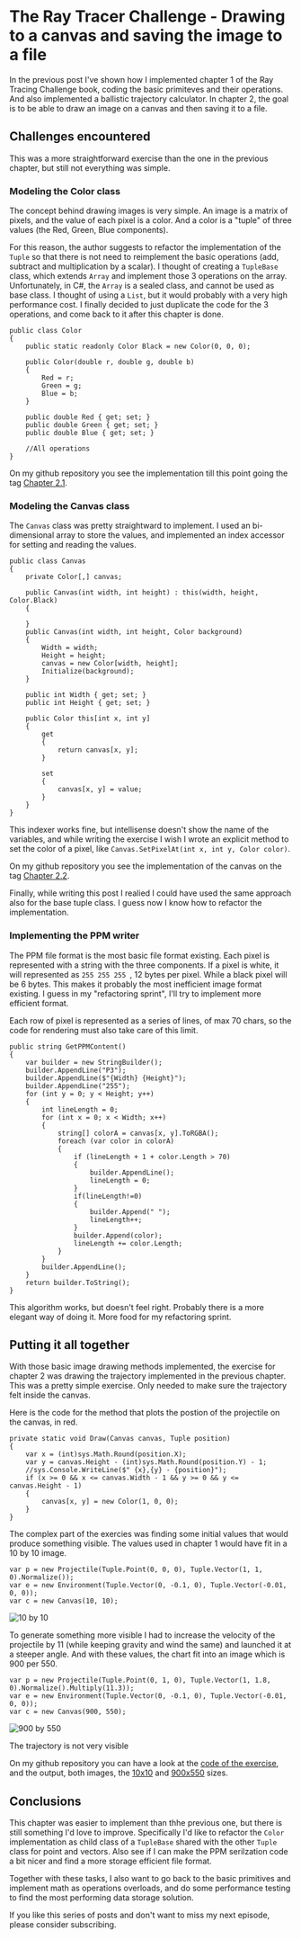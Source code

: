 # The Ray Tracer Challenge - Drawing to a canvas and saving the image to a file

In the previous post I've shown how I implemented chapter 1 of the Ray Tracing Challenge book, coding the basic primiteves and their operations. And also implemented a ballistic trajectory calculator. In chapter 2, the goal is to be able to draw an image on a canvas and then saving it to a file.

## Challenges encountered

This was a more straightforward exercise than the one in the previous chapter, but still not everything was simple.

### Modeling the Color class

The concept behind drawing images is very simple. An image is a matrix of pixels, and the value of each pixel is a color. And a color is a "tuple" of three values (the Red, Green, Blue components).

For this reason, the author suggests to refactor the implementation of the `Tuple` so that there is not need to reimplement the basic operations (add, subtract and multiplication by a scalar). I thought of creating a `TupleBase` class, which extends `Array` and implement those 3 operations on the array. Unfortunately, in C#, the `Array` is a sealed class, and cannot be used as base class. I thought of using a `List`, but it would probably with a very high performance cost. I finally decided to just duplicate the code for the 3 operations, and come back to it after this chapter is done. 

```
public class Color
{
    public static readonly Color Black = new Color(0, 0, 0);

    public Color(double r, double g, double b)
    {
        Red = r;
        Green = g;
        Blue = b;
    }

    public double Red { get; set; }
    public double Green { get; set; }
    public double Blue { get; set; }

    //All operations
}
```

On my github repository you see the implementation till this point going the tag [Chapter 2.1](https://github.com/simonech/ray-tracer-challenge-netcore/tree/Chapter-2.1).

### Modeling the Canvas class

The `Canvas` class was pretty straightward to implement. I used an bi-dimensional array to store the values, and implemented an index accessor for setting and reading the values.

```
public class Canvas
{
    private Color[,] canvas;

    public Canvas(int width, int height) : this(width, height, Color.Black)
    {

    }
    public Canvas(int width, int height, Color background)
    {
        Width = width;
        Height = height;
        canvas = new Color[width, height];
        Initialize(background);
    }

    public int Width { get; set; }
    public int Height { get; set; }

    public Color this[int x, int y]
    {
        get
        {
            return canvas[x, y];
        }

        set
        {
            canvas[x, y] = value;
        }
    }
}
```

This indexer works fine, but intellisense doesn't show the name of the variables, and while writing the exercise I wish I wrote an explicit method to set the color of a pixel, like `Canvas.SetPixelAt(int x, int y, Color color)`.

On my github repository you see the implementation of the canvas on the tag [Chapter 2.2](https://github.com/simonech/ray-tracer-challenge-netcore/tree/Chapter-2.2).

Finally, while writing this post I realied I could have used the same approach also for the base tuple class. I guess now I know how to refactor the implementation.

### Implementing the PPM writer

The PPM file format is the most basic file format existing. Each pixel is represented with a string with the three components. If a pixel is white, it will represented as `255 255 255 `, 12 bytes per pixel. While a black pixel will be 6 bytes. This makes it probably the most inefficient image format existing. I guess in my "refactoring sprint", I'll try to implement more efficient format.

Each row of pixel is represented as a series of lines, of max 70 chars, so the code for rendering must also take care of this limit.

```
public string GetPPMContent()
{
    var builder = new StringBuilder();
    builder.AppendLine("P3");
    builder.AppendLine($"{Width} {Height}");
    builder.AppendLine("255");
    for (int y = 0; y < Height; y++)
    {
        int lineLength = 0;
        for (int x = 0; x < Width; x++)
        {
            string[] colorA = canvas[x, y].ToRGBA();
            foreach (var color in colorA)
            {
                if (lineLength + 1 + color.Length > 70)
                {
                    builder.AppendLine();
                    lineLength = 0;
                }
                if(lineLength!=0)
                {
                    builder.Append(" ");
                    lineLength++;
                }
                builder.Append(color);
                lineLength += color.Length;
            }
        }
        builder.AppendLine();
    }
    return builder.ToString();
}
```

This algorithm works, but doesn't feel right. Probably there is a more elegant way of doing it. More food for my refactoring sprint.

## Putting it all together

With those basic image drawing methods implemented, the exercise for chapter 2 was drawing the trajectory implemented in the previous chapter. This was a pretty simple exercise. Only needed to make sure the trajectory felt inside the canvas.

Here is the code for the method that plots the postion of the projectile on the canvas, in red.

```
private static void Draw(Canvas canvas, Tuple position)
{
    var x = (int)sys.Math.Round(position.X);
    var y = canvas.Height - (int)sys.Math.Round(position.Y) - 1;
    //sys.Console.WriteLine($" {x},{y} - {position}");
    if (x >= 0 && x <= canvas.Width - 1 && y >= 0 && y <= canvas.Height - 1)
    {
        canvas[x, y] = new Color(1, 0, 0);
    }
}
```

The complex part of the exercies was finding some initial values that would produce something visible. The values used in chapter 1 would have fit in a 10 by 10 image. 

```
var p = new Projectile(Tuple.Point(0, 0, 0), Tuple.Vector(1, 1, 0).Normalize());
var e = new Environment(Tuple.Vector(0, -0.1, 0), Tuple.Vector(-0.01, 0, 0));
var c = new Canvas(10, 10);
```

![10 by 10](images/4-trajectory-10x10.png)

To generate something more visible I had to increase the velocity of the projectile by 11 (while keeping gravity and wind the same) and launched it at a steeper angle. And with these values, the chart fit into an image which is 900 per 550.

```
var p = new Projectile(Tuple.Point(0, 1, 0), Tuple.Vector(1, 1.8, 0).Normalize().Multiply(11.3));
var e = new Environment(Tuple.Vector(0, -0.1, 0), Tuple.Vector(-0.01, 0, 0));
var c = new Canvas(900, 550);
```

![900 by 550](images/4-trajectory-900x500.png)

The trajectory is not very visible

On my github repository you can have a look at the [code of the exercise](https://github.com/simonech/ray-tracer-challenge-netcore/tree/Chapter2-End/Exercises/Chapter%202), and the output, both images, the [10x10](https://github.com/simonech/ray-tracer-challenge-netcore/blob/Chapter2-End/Exercises/Chapter%202/Results/file-10x10.ppm) and [900x550](https://github.com/simonech/ray-tracer-challenge-netcore/blob/Chapter2-End/Exercises/Chapter%202/Results/file-900x500.ppm) sizes.

## Conclusions

This chapter was easier to implement than thhe previous one, but there is still something I'd love to improve. Specifically I'd like to refactor the `Color` implementation as child class of a `TupleBase` shared with the other `Tuple` class for point and vectors. Also see if I can make the PPM serilzation code a bit nicer and find a more storage efficient file format.

Together with these tasks, I also want to go back to the basic primitives and implement math as operations overloads, and do some performance testing to find the most performing data storage solution.

If you like this series of posts and don't want to miss my next episode, please consider subscribing.